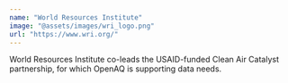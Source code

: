 ```yaml
---
name: "World Resources Institute"
image: "@assets/images/wri_logo.png"
url: "https://www.wri.org/"
---
```


World Resources Institute co-leads the USAID-funded Clean Air Catalyst partnership, for which OpenAQ is supporting data needs.
